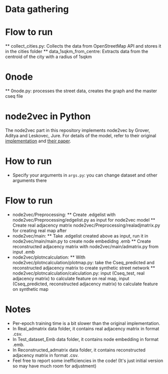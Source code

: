 

# Data gathering

# Flow to run
** collect_cities.py: Collects the data from OpenStreetMap API and stores it in the cities folder
** data_1sqkm_from_centre: Extracts data from the centroid of the city with a radius of 1sqkm

# 0node 
** 0node.py: processes the street data, creates the graph and the master cseq file

# node2vec in Python
The node2vec part in this repository implements node2vec by Grover, Aditya and Leskovec, Jure. For details of the model, refer to their original [implementation](https://github.com/aditya-grover/node2vec/tree/master) and [their paper](https://arxiv.org/pdf/1607.00653).

# How to run
* Specify your arguments in `args.py`: you can change dataset and other arguments there

# Flow to run
* node2vec/Preprocessing:
** Create .edgelist with node2vec/Preprocessing/edgelist.py as input for node2vec model
** Create real adjacency matrix node2vec/Preprocessing/realadjmatrix.py for creating real map after
* node2vec/main:
** Take .edgelist created above as input, run it in node2vec/main/main.py to create node embedidng .emb
** Create reconstructed adjacency matrix with node2vec/main/admatrix.py from input .emb 
* node2vec/plotncalculation:
** With node2vec/plotncalculation/plotmap.py: take the Cseq_predicted and reconstructed adjacency matrix to create synthetic street network
** node2vec/plotncalculation/calculation.py: input (Cseq_test, real adjacency matrix) to calculate feature on real map, input (Cseq_predicted, reconstructed adjacency matrix) to calculate feature on synthetic map

# Notes
* Per-epoch training time is a bit slower than the original implementation.
* In Real_admatrix data folder, it contains real adjacency matrix in format .csv.
* In Test_dataset_Emb data folder, it contains node embedding in format .emb.
* In Reconstructed_admatrix data folder, it contains reconstructed adjacency matrix in format .csv.
* Feel free to report some inefficiencies in the code! (It's just initial version so may have much room for adjustment)
